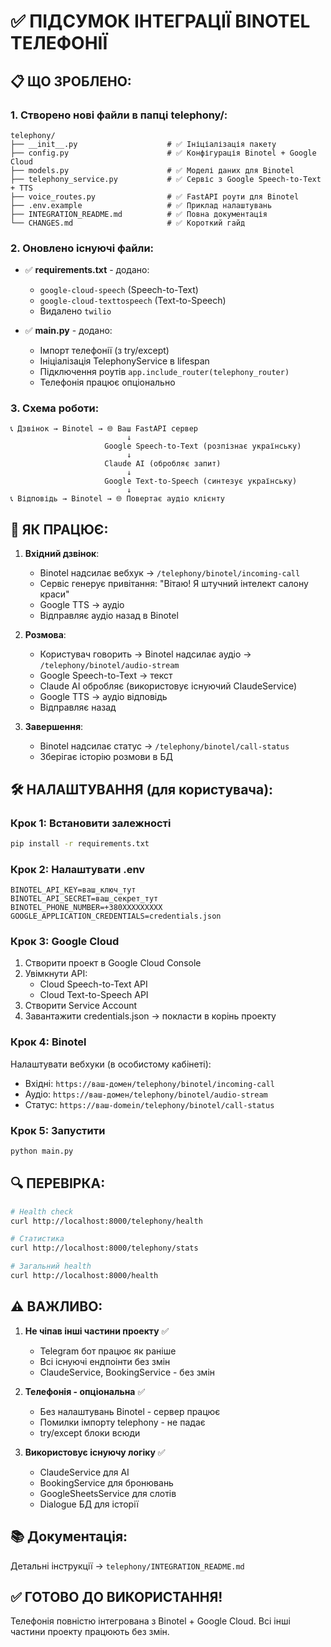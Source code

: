 # ✅ ПІДСУМОК ІНТЕГРАЦІЇ BINOTEL ТЕЛЕФОНІЇ

## 📋 ЩО ЗРОБЛЕНО:

### 1. Створено нові файли в папці telephony/:

```
telephony/
├── __init__.py                    # ✅ Ініціалізація пакету
├── config.py                      # ✅ Конфігурація Binotel + Google Cloud
├── models.py                      # ✅ Моделі даних для Binotel
├── telephony_service.py           # ✅ Сервіс з Google Speech-to-Text + TTS
├── voice_routes.py                # ✅ FastAPI роути для Binotel
├── .env.example                   # ✅ Приклад налаштувань
├── INTEGRATION_README.md          # ✅ Повна документація
└── CHANGES.md                     # ✅ Короткий гайд
```

### 2. Оновлено існуючі файли:

- ✅ **requirements.txt** - додано:
  - `google-cloud-speech` (Speech-to-Text)
  - `google-cloud-texttospeech` (Text-to-Speech)
  - Видалено `twilio`

- ✅ **main.py** - додано:
  - Імпорт телефонії (з try/except)
  - Ініціалізація TelephonyService в lifespan
  - Підключення роутів `app.include_router(telephony_router)`
  - Телефонія працює опціонально

### 3. Схема роботи:

```
📞 Дзвінок → Binotel → 🌐 Ваш FastAPI сервер
                          ↓
                     Google Speech-to-Text (розпізнає українську)
                          ↓
                     Claude AI (обробляє запит)
                          ↓
                     Google Text-to-Speech (синтезує українську)
                          ↓
📞 Відповідь → Binotel → 🌐 Повертає аудіо клієнту
```

## 🎯 ЯК ПРАЦЮЄ:

1. **Вхідний дзвінок**:
   - Binotel надсилає вебхук → `/telephony/binotel/incoming-call`
   - Сервіс генерує привітання: "Вітаю! Я штучний інтелект салону краси"
   - Google TTS → аудіо
   - Відправляє аудіо назад в Binotel

2. **Розмова**:
   - Користувач говорить → Binotel надсилає аудіо → `/telephony/binotel/audio-stream`
   - Google Speech-to-Text → текст
   - Claude AI обробляє (використовує існуючий ClaudeService)
   - Google TTS → аудіо відповідь
   - Відправляє назад

3. **Завершення**:
   - Binotel надсилає статус → `/telephony/binotel/call-status`
   - Зберігає історію розмови в БД

## 🛠️ НАЛАШТУВАННЯ (для користувача):

### Крок 1: Встановити залежності
```bash
pip install -r requirements.txt
```

### Крок 2: Налаштувати .env
```env
BINOTEL_API_KEY=ваш_ключ_тут
BINOTEL_API_SECRET=ваш_секрет_тут
BINOTEL_PHONE_NUMBER=+380XXXXXXXXX
GOOGLE_APPLICATION_CREDENTIALS=credentials.json
```

### Крок 3: Google Cloud
1. Створити проект в Google Cloud Console
2. Увімкнути API:
   - Cloud Speech-to-Text API
   - Cloud Text-to-Speech API
3. Створити Service Account
4. Завантажити credentials.json → покласти в корінь проекту

### Крок 4: Binotel
Налаштувати вебхуки (в особистому кабінеті):
- Вхідні: `https://ваш-домен/telephony/binotel/incoming-call`
- Аудіо: `https://ваш-домен/telephony/binotel/audio-stream`
- Статус: `https://ваш-domеin/telephony/binotel/call-status`

### Крок 5: Запустити
```bash
python main.py
```

## 🔍 ПЕРЕВІРКА:

```bash
# Health check
curl http://localhost:8000/telephony/health

# Статистика
curl http://localhost:8000/telephony/stats

# Загальний health
curl http://localhost:8000/health
```

## ⚠️ ВАЖЛИВО:

1. **Не чіпав інші частини проекту** ✅
   - Telegram бот працює як раніше
   - Всі існуючі ендпоінти без змін
   - ClaudeService, BookingService - без змін

2. **Телефонія - опціональна** ✅
   - Без налаштувань Binotel - сервер працює
   - Помилки імпорту telephony - не падає
   - try/except блоки всюди

3. **Використовує існуючу логіку** ✅
   - ClaudeService для AI
   - BookingService для бронювань
   - GoogleSheetsService для слотів
   - Dialogue БД для історії

## 📚 Документація:

Детальні інструкції → `telephony/INTEGRATION_README.md`

## ✅ ГОТОВО ДО ВИКОРИСТАННЯ!

Телефонія повністю інтегрована з Binotel + Google Cloud.
Всі інші частини проекту працюють без змін.
